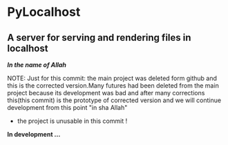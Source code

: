 # PyLocalhost
## A server for serving and rendering files in localhost 

**_In the name of Allah_**

NOTE: Just for this commit: the main project was deleted form github and this is the corrected version.Many futures had been deleted from the main project because its development was bad and after many corrections this(this commit) is the prototype of corrected version and we will continue development from this point "in sha Allah"

* the project is unusable in this commit !

**In development ...**


